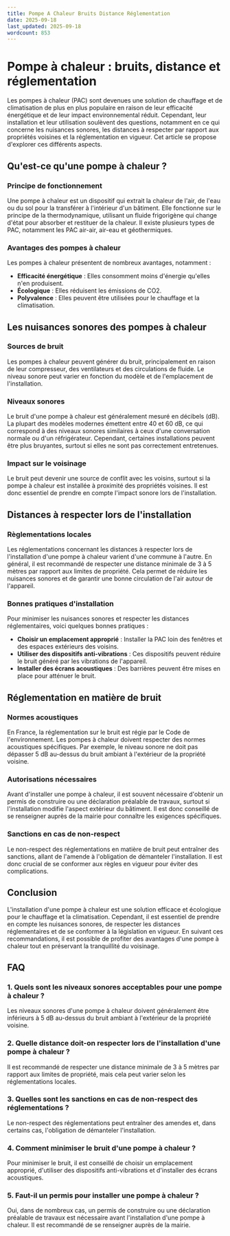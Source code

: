 ```yaml
---
title: Pompe A Chaleur Bruits Distance Réglementation
date: 2025-09-18
last_updated: 2025-09-18
wordcount: 853
---
```


# Pompe à chaleur : bruits, distance et réglementation

Les pompes à chaleur (PAC) sont devenues une solution de chauffage et de climatisation de plus en plus populaire en raison de leur efficacité énergétique et de leur impact environnemental réduit. Cependant, leur installation et leur utilisation soulèvent des questions, notamment en ce qui concerne les nuisances sonores, les distances à respecter par rapport aux propriétés voisines et la réglementation en vigueur. Cet article se propose d'explorer ces différents aspects.

## Qu'est-ce qu'une pompe à chaleur ?

### Principe de fonctionnement

Une pompe à chaleur est un dispositif qui extrait la chaleur de l'air, de l'eau ou du sol pour la transférer à l'intérieur d'un bâtiment. Elle fonctionne sur le principe de la thermodynamique, utilisant un fluide frigorigène qui change d'état pour absorber et restituer de la chaleur. Il existe plusieurs types de PAC, notamment les PAC air-air, air-eau et géothermiques.

### Avantages des pompes à chaleur

Les pompes à chaleur présentent de nombreux avantages, notamment :

- **Efficacité énergétique** : Elles consomment moins d'énergie qu'elles n'en produisent.
- **Écologique** : Elles réduisent les émissions de CO2.
- **Polyvalence** : Elles peuvent être utilisées pour le chauffage et la climatisation.

## Les nuisances sonores des pompes à chaleur

### Sources de bruit

Les pompes à chaleur peuvent générer du bruit, principalement en raison de leur compresseur, des ventilateurs et des circulations de fluide. Le niveau sonore peut varier en fonction du modèle et de l'emplacement de l'installation.

### Niveaux sonores

Le bruit d'une pompe à chaleur est généralement mesuré en décibels (dB). La plupart des modèles modernes émettent entre 40 et 60 dB, ce qui correspond à des niveaux sonores similaires à ceux d'une conversation normale ou d'un réfrigérateur. Cependant, certaines installations peuvent être plus bruyantes, surtout si elles ne sont pas correctement entretenues.

### Impact sur le voisinage

Le bruit peut devenir une source de conflit avec les voisins, surtout si la pompe à chaleur est installée à proximité des propriétés voisines. Il est donc essentiel de prendre en compte l'impact sonore lors de l'installation.

## Distances à respecter lors de l'installation

### Règlementations locales

Les réglementations concernant les distances à respecter lors de l'installation d'une pompe à chaleur varient d'une commune à l'autre. En général, il est recommandé de respecter une distance minimale de 3 à 5 mètres par rapport aux limites de propriété. Cela permet de réduire les nuisances sonores et de garantir une bonne circulation de l'air autour de l'appareil.

### Bonnes pratiques d'installation

Pour minimiser les nuisances sonores et respecter les distances réglementaires, voici quelques bonnes pratiques :

- **Choisir un emplacement approprié** : Installer la PAC loin des fenêtres et des espaces extérieurs des voisins.
- **Utiliser des dispositifs anti-vibrations** : Ces dispositifs peuvent réduire le bruit généré par les vibrations de l'appareil.
- **Installer des écrans acoustiques** : Des barrières peuvent être mises en place pour atténuer le bruit.

## Réglementation en matière de bruit

### Normes acoustiques

En France, la réglementation sur le bruit est régie par le Code de l'environnement. Les pompes à chaleur doivent respecter des normes acoustiques spécifiques. Par exemple, le niveau sonore ne doit pas dépasser 5 dB au-dessus du bruit ambiant à l'extérieur de la propriété voisine.

### Autorisations nécessaires

Avant d'installer une pompe à chaleur, il est souvent nécessaire d'obtenir un permis de construire ou une déclaration préalable de travaux, surtout si l'installation modifie l'aspect extérieur du bâtiment. Il est donc conseillé de se renseigner auprès de la mairie pour connaître les exigences spécifiques.

### Sanctions en cas de non-respect

Le non-respect des réglementations en matière de bruit peut entraîner des sanctions, allant de l'amende à l'obligation de démanteler l'installation. Il est donc crucial de se conformer aux règles en vigueur pour éviter des complications.

## Conclusion

L'installation d'une pompe à chaleur est une solution efficace et écologique pour le chauffage et la climatisation. Cependant, il est essentiel de prendre en compte les nuisances sonores, de respecter les distances réglementaires et de se conformer à la législation en vigueur. En suivant ces recommandations, il est possible de profiter des avantages d'une pompe à chaleur tout en préservant la tranquillité du voisinage.

## FAQ

### 1. Quels sont les niveaux sonores acceptables pour une pompe à chaleur ?

Les niveaux sonores d'une pompe à chaleur doivent généralement être inférieurs à 5 dB au-dessus du bruit ambiant à l'extérieur de la propriété voisine.

### 2. Quelle distance doit-on respecter lors de l'installation d'une pompe à chaleur ?

Il est recommandé de respecter une distance minimale de 3 à 5 mètres par rapport aux limites de propriété, mais cela peut varier selon les réglementations locales.

### 3. Quelles sont les sanctions en cas de non-respect des réglementations ?

Le non-respect des réglementations peut entraîner des amendes et, dans certains cas, l'obligation de démanteler l'installation.

### 4. Comment minimiser le bruit d'une pompe à chaleur ?

Pour minimiser le bruit, il est conseillé de choisir un emplacement approprié, d'utiliser des dispositifs anti-vibrations et d'installer des écrans acoustiques.

### 5. Faut-il un permis pour installer une pompe à chaleur ?

Oui, dans de nombreux cas, un permis de construire ou une déclaration préalable de travaux est nécessaire avant l'installation d'une pompe à chaleur. Il est recommandé de se renseigner auprès de la mairie.